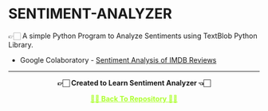 # SENTIMENT-ANALYZER

 👉🏻 A simple Python Program to Analyze Sentiments using TextBlob Python Library.

 - Google Colaboratory - [Sentiment Analysis of IMDB Reviews](https://github.com/Amey-Thakur/SENTIMENT-ANALYZER/blob/main/SENTIMENT_ANALYSIS.ipynb)

---

<p align="center"> <b> 👉🏻 Created to Learn Sentiment Analyzer 👈🏻 <b> </p>
 
<p align="center"><a href='https://github.com/Amey-Thakur/SENTIMENT-ANALYZER', style='color: greenyellow;'> ✌🏻 Back To Repository ✌🏻</p>
